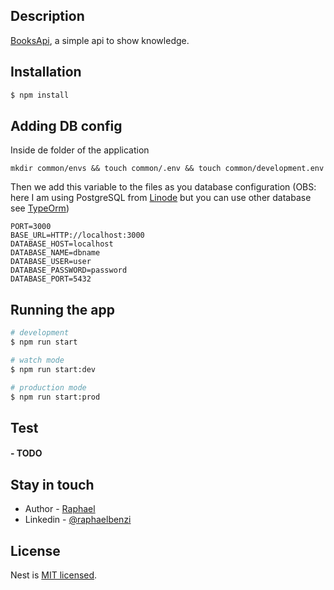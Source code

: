 

## Description

[BooksApi](https://localhost:8888), a simple api to show knowledge. 

## Installation

```bash
$ npm install
```
## Adding DB config
Inside de folder of the application
```
mkdir common/envs && touch common/.env && touch common/development.env
```
Then we add this variable to the files as you database configuration (OBS: here I am using PostgreSQL from [Linode](https://www.linode.com) but you can use other database see [TypeOrm](https://typeorm.io/))



```text
PORT=3000
BASE_URL=HTTP://localhost:3000
DATABASE_HOST=localhost
DATABASE_NAME=dbname
DATABASE_USER=user
DATABASE_PASSWORD=password
DATABASE_PORT=5432
```

## Running the app

```bash
# development
$ npm run start

# watch mode
$ npm run start:dev

# production mode
$ npm run start:prod
```

## Test

#### - TODO

## Stay in touch

- Author - [Raphael](https://kamilmysliwiec.com)
- Linkedin - [@raphaelbenzi](https://www.linkedin.com/in/raphael-benzi/)

## License

Nest is [MIT licensed](LICENSE).
